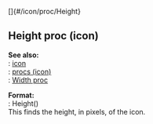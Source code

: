 []{#/icon/proc/Height}    
## Height proc (icon)    
**See also:**    
:   [icon](/ref/icon)    
:   [procs (icon)](/ref/icon/proc)    
:   [Width proc](/ref/icon/proc/Width)    
<!-- -->    
**Format:**    
:   Height()    
This finds the height, in pixels, of the icon.  